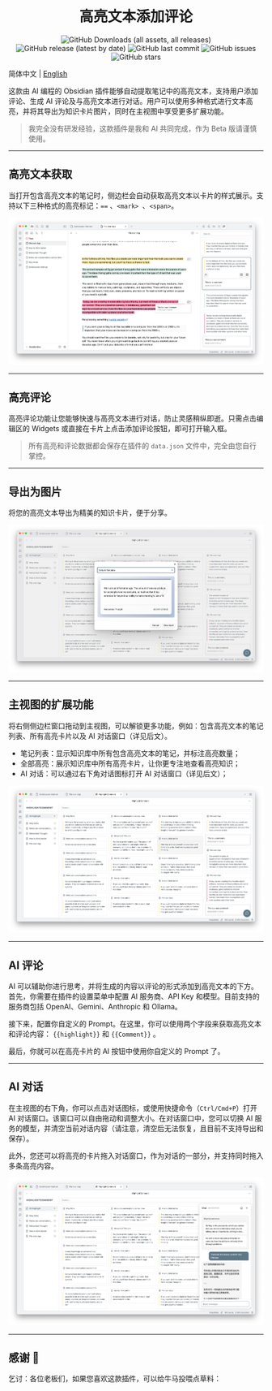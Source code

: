 <div align="center">
	<h1>高亮文本添加评论</h1>
	<img src="https://img.shields.io/github/downloads/KairosBrain/HighlightComment/total" alt="GitHub Downloads (all assets, all releases)" />
	<img src="https://img.shields.io/github/v/release/KairosBrain/HighlightComment" alt="GitHub release (latest by date)" />
	<img src="https://img.shields.io/github/last-commit/KairosBrain/HighlightComment" alt="GitHub last commit" />
	<img src="https://img.shields.io/github/issues/KairosBrain/HighlightComment" alt="GitHub issues" />
	<img src="https://img.shields.io/github/stars/KairosBrain/HighlightComment?style=social" alt="GitHub stars" />
</div>

简体中文 | [English](./README.md)

这款由 AI 编程的 Obsidian 插件能够自动提取笔记中的高亮文本，支持用户添加评论、生成 AI 评论及与高亮文本进行对话。用户可以使用多种格式进行文本高亮，并将其导出为知识卡片图片，同时在主视图中享受更多扩展功能。

>  我完全没有研发经验，这款插件是我和 AI 共同完成，作为 Beta 版请谨慎使用。

---
## 高亮文本获取

当打开包含高亮文本的笔记时，侧边栏会自动获取高亮文本以卡片的样式展示。支持以下三种格式的高亮标记：`==` 、`<mark> `、`<span>`。

![Highlighted text retrieval](./doc/highlighted-text-retrieval.jpg)

---
## 高亮评论

高亮评论功能让您能够快速与高亮文本进行对话，防止灵感稍纵即逝。只需点击编辑区的 Widgets 或直接在卡片上点击添加评论按钮，即可打开输入框。

>  所有高亮和评论数据都会保存在插件的 `data.json` 文件中，完全由您自行掌控。

---

## 导出为图片

将您的高亮文本导出为精美的知识卡片，便于分享。

![Export image](./doc/export-image.jpg)

---

## 主视图的扩展功能

将右侧侧边栏窗口拖动到主视图，可以解锁更多功能，例如：包含高亮文本的笔记列表、所有高亮卡片以及 AI 对话窗口（详见后文）。

- 笔记列表：显示知识库中所有包含高亮文本的笔记，并标注高亮数量；
- 全部高亮：展示知识库中所有高亮卡片，让你更专注地查看高亮知识；
- AI 对话：可以通过右下角对话图标打开 AI 对话窗口（详见后文）；

![main view](./doc/main-view.jpg)

---

## AI 评论

AI 可以辅助你进行思考，并将生成的内容以评论的形式添加到高亮文本的下方。首先，你需要在插件的设置菜单中配置 AI 服务商、API Key 和模型。目前支持的服务商包括 OpenAI、Gemini、Anthropic 和 Ollama。

接下来，配置你自定义的 Prompt。在这里，你可以使用两个字段来获取高亮文本和评论内容： `{{highlight}}` 和 `{{Comment}}` 。

最后，你就可以在高亮卡片的 AI 按钮中使用你自定义的 Prompt 了。

---

## AI  对话

在主视图的右下角，你可以点击对话图标，或使用快捷命令（`Ctrl/Cmd+P`）打开 AI 对话窗口。该窗口可以自由拖动和调整大小。在对话窗口中，您可以切换 AI 服务的模型，并清空当前对话内容（请注意，清空后无法恢复，且目前不支持导出和保存）。

此外，您还可以将高亮的卡片拖入对话窗口，作为对话的一部分，并支持同时拖入多条高亮内容。

![AI chat](./doc/ai-chat.jpg)

---

## 感谢 🙏

乞讨：各位老板们，如果您喜欢这款插件，可以给牛马投喂点草料：

